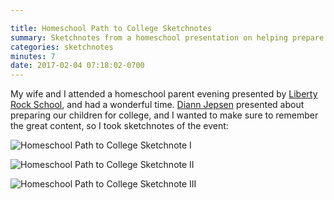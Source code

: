 ```yaml
---

title: Homeschool Path to College Sketchnotes
summary: Sketchnotes from a homeschool presentation on helping prepare children in high school for college
categories: sketchnotes
minutes: 7
date: 2017-02-04 07:18:02-0700
---
```



My wife and I attended a homeschool parent evening presented by [Liberty Rock School](http://www.libertyrockschool.org/), and had a wonderful time. [Diann Jepsen](https://familyeducationcoach.com) presented about preparing our children for college, and I wanted to make sure to remember the great content, so I took sketchnotes of the event:

![Homeschool Path to College Sketchnote I](http://bsn.io/images/homeschool-path-to-college-sketchnote-i.jpg)

![Homeschool Path to College Sketchnote II](http://bsn.io/images/homeschool-path-to-college-sketchnote-ii.jpg)

![Homeschool Path to College Sketchnote III](http://bsn.io/images/homeschool-path-to-college-sketchnote-iii.jpg)
